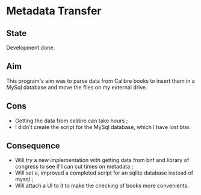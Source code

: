 # Metadata Transfer

## State
Development done.

## Aim
This program's aim was to parse data from Calibre books to insert them in a MySql database and move the files on my external drive.

## Cons
* Getting the data from calibre can take hours ;
* I didn't create the script for the MySql database, which I have lost btw.

## Consequence
* Will try a new implementation with getting data from bnf and library of congress to see if I can cut times on metadata ;
* Will set a, improved a completed script for an sqlite database instead of mysql ;
* Will attach a UI to it to make the checking of books more convenients.
